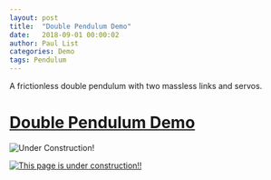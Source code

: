 ```yaml
---
layout: post
title:  "Double Pendulum Demo"
date:   2018-09-01 00:00:02
author: Paul List
categories: Demo
tags: Pendulum
---
```


A frictionless double pendulum with two massless links and servos.

# [Double Pendulum Demo](https://listpau.github.io/pendulum/pendularm2.html)



![Under Construction!](https://github.com/listpau/demo/blob/gh-pages/assets/constructiontrucks.gif)


<a href="https://github.com/listpau/demo/blob/gh-pages/assets/constructiontrucks.gif">
  <img src="https://github.com/listpau/demo/blob/gh-pages/assets/constructiontrucks.gif" title="This page is under construction!!">
</a>
